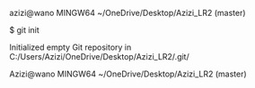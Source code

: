 azizi@wano MINGW64 ~/OneDrive/Desktop/Azizi_LR2 (master)

$ git init

Initialized empty Git repository in C:/Users/Azizi/OneDrive/Desktop/Azizi_LR2/.git/

Azizi@wano MINGW64 ~/OneDrive/Desktop/Azizi_LR2 (master)

